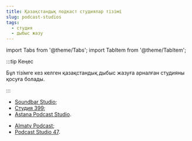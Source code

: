 ```yaml
---
title: Қазақстандық подкаст студиялар тізімі
slug: podcast-studios
tags:
  - студия
  - дыбыс жазу
---
```


import Tabs from '@theme/Tabs';
import TabItem from '@theme/TabItem';

:::tip Кеңес

Бұл тізімге кез келген қазақстандық дыбыс жазуға арналған студияны қосуға болады.

:::

<Tabs queryString="current-os">
  <TabItem value="astana" label="Астана">
    <ul>
        <li><a href="https://www.instagram.com/soundbar.studio/">Soundbar Studio</a>;</li>
        <li><a href="https://threeninenine.carrd.co/">Студия 399</a>;</li>
        <li><a href="https://www.instagram.com/astana.podcast.studio/">Astana Podcast Studio</a>.</li>
    </ul>
</TabItem>
<TabItem value="almaty" label="Алматы">
    <ul>
        <li><a href="https://www.instagram.com/almatypodcast/">Almaty Podcast</a>;</li>
        <li><a href="https://www.instagram.com/studio47.kz/">Podcast Studio 47</a>.</li>
    </ul>
</TabItem>
</Tabs>
